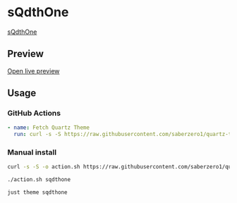 # sQdthOne

[sQdthOne](KeithLerner.net)

## Preview

[Open live preview](https://quartz-themes.github.io/sqdthone/)

## Usage

### GitHub Actions

```yaml
- name: Fetch Quartz Theme
  run: curl -s -S https://raw.githubusercontent.com/saberzero1/quartz-themes/master/action.sh | bash -s -- sqdthone
```

### Manual install

```bash
curl -s -S -o action.sh https://raw.githubusercontent.com/saberzero1/quartz-themes/master/action.sh

./action.sh sqdthone
```

```bash
just theme sqdthone
```
